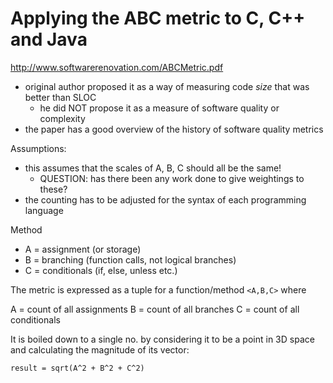 # Applying the ABC metric to C, C++ and Java

<http://www.softwarerenovation.com/ABCMetric.pdf>

* original author proposed it as a way of measuring code _size_  that was better than SLOC
    * he did NOT propose it as a measure of software quality or complexity
* the paper has a good overview of the history of software quality metrics

Assumptions:

* this assumes that the scales of A, B, C should all be the same!
    * QUESTION: has there been any work done to give weightings to these?
* the counting has to be adjusted for the syntax of each programming language

Method

* A = assignment (or storage)
* B = branching (function calls, not logical branches)
* C = conditionals (if, else, unless etc.)

The metric is expressed as a tuple for a function/method `<A,B,C>` where

A = count of all assignments
B = count of all branches
C = count of all conditionals

It is boiled down to a single no. by considering it to be a point in 3D space
and calculating the magnitude of its vector:

```
result = sqrt(A^2 + B^2 + C^2)
```



